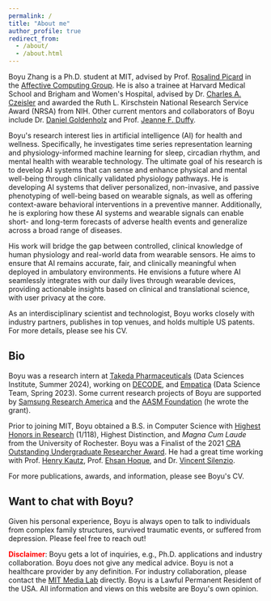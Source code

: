 ```yaml
---
permalink: /
title: "About me"
author_profile: true
redirect_from: 
  - /about/
  - /about.html
---
```


Boyu Zhang is a Ph.D. student at MIT, advised by Prof. [Rosalind Picard](https://web.media.mit.edu/~picard/) in the [Affective Computing Group](https://www.media.mit.edu/groups/affective-computing/overview/). He is also a trainee at Harvard Medical School and Brigham and Women's Hospital, advised by Dr. [Charles A. Czeisler](https://connects.catalyst.harvard.edu/Profiles/display/Person/24237) and awarded the Ruth L. Kirschstein National Research Service Award (NRSA) from NIH. Other current mentors and collaborators of Boyu include Dr. [Daniel Goldenholz](https://connects.catalyst.harvard.edu/Profiles/display/Person/27784) and Prof. [Jeanne F. Duffy](https://connects.catalyst.harvard.edu/Profiles/display/Person/17373). 

Boyu's research interest lies in artificial intelligence (AI) for health and wellness. Specifically, he investigates time series representation learning and physiology-informed machine learning for sleep, circadian rhythm, and mental health with wearable technology. The ultimate goal of his research is to develop AI systems that can sense and enhance physical and mental well-being through clinically validated physiology pathways. He is developing AI systems that deliver personalized, non-invasive, and passive phenotyping of well-being based on wearable signals, as well as offering context-aware behavioral interventions in a preventive manner. Additionally, he is exploring how these AI systems and wearable signals can enable short- and long-term forecasts of adverse health events and generalize across a broad range of diseases. 

His work will bridge the gap between controlled, clinical knowledge of human physiology and real-world data from wearable sensors. He aims to ensure that AI remains accurate, fair, and clinically meaningful when deployed in ambulatory environments. He envisions a future where AI seamlessly integrates with our daily lives through wearable devices, providing actionable insights based on clinical and translational science, with user privacy at the core.

As an interdisciplinary scientist and technologist, Boyu works closely with industry partners, publishes in top venues, and holds multiple US patents. For more details, please see his CV. 

Bio
---
Boyu was a research intern at [Takeda Pharmaceuticals](https://www.takeda.com/en-us) (Data Sciences Institute, Summer 2024), working on [DECODE](https://theactigraph.com/decode/nocturnal-scratch), and [Empatica](https://www.empatica.com/) (Data Science Team, Spring 2023). Some current research projects of Boyu are supported by [Samsung Research America](https://sra.samsung.com/) and the [AASM Foundation](https://foundation.aasm.org/strategic-research-award/) (he wrote the grant). 

Prior to joining MIT, Boyu obtained a B.S. in Computer Science with [Highest Honors in Research](https://www.cs.rochester.edu/undergraduate/degree-requirements.html) (1/118), Highest Distinction, and *Magna Cum Laude* from the University of Rochester. Boyu was a Finalist of the 2021 [CRA Outstanding Undergraduate Researcher Award](https://cra.org/about/awards/outstanding-undergraduate-researcher-award/#2021). He had a great time working with Prof. [Henry Kautz](https://www.cs.rochester.edu/u/kautz/), Prof. [Ehsan Hoque](https://hoques.com/), and Dr. [Vincent Silenzio](https://sph.rutgers.edu/concentrations/urban-global-public-health/faculty-member.php?id=36094). 

For more publications, awards, and information, please see Boyu's CV. 


Want to chat with Boyu?
---
Given his personal experience, Boyu is always open to talk to individuals from complex family structures, survived traumatic events, or suffered from depression. Please feel free to reach out!

<span style="color:red">**Disclaimer**</span>:
Boyu gets a lot of inquiries, e.g., Ph.D. applications and industry collaboration. Boyu does not give any medical advice. Boyu is not a healthcare provider by any definition. For industry collaboration, please contact the [MIT Media Lab](https://www.media.mit.edu/about/funding-and-support/) directly. Boyu is a Lawful Permanent Resident of the USA. All information and views on this website are Boyu's own opinion. 

<!-- 
This is the front page of a website that is powered by the [Academic Pages template](https://github.com/academicpages/academicpages.github.io) and hosted on GitHub pages. [GitHub pages](https://pages.github.com) is a free service in which websites are built and hosted from code and data stored in a GitHub repository, automatically updating when a new commit is made to the repository. This template was forked from the [Minimal Mistakes Jekyll Theme](https://mmistakes.github.io/minimal-mistakes/) created by Michael Rose, and then extended to support the kinds of content that academics have: publications, talks, teaching, a portfolio, blog posts, and a dynamically-generated CV. You can fork [this template](https://github.com/academicpages/academicpages.github.io) right now, modify the configuration and markdown files, add your own PDFs and other content, and have your own site for free, with no ads!

A data-driven personal website
======
Like many other Jekyll-based GitHub Pages templates, Academic Pages makes you separate the website's content from its form. The content & metadata of your website are in structured markdown files, while various other files constitute the theme, specifying how to transform that content & metadata into HTML pages. You keep these various markdown (.md), YAML (.yml), HTML, and CSS files in a public GitHub repository. Each time you commit and push an update to the repository, the [GitHub pages](https://pages.github.com/) service creates static HTML pages based on these files, which are hosted on GitHub's servers free of charge.

Many of the features of dynamic content management systems (like Wordpress) can be achieved in this fashion, using a fraction of the computational resources and with far less vulnerability to hacking and DDoSing. You can also modify the theme to your heart's content without touching the content of your site. If you get to a point where you've broken something in Jekyll/HTML/CSS beyond repair, your markdown files describing your talks, publications, etc. are safe. You can rollback the changes or even delete the repository and start over - just be sure to save the markdown files! Finally, you can also write scripts that process the structured data on the site, such as [this one](https://github.com/academicpages/academicpages.github.io/blob/master/talkmap.ipynb) that analyzes metadata in pages about talks to display [a map of every location you've given a talk](https://academicpages.github.io/talkmap.html).

Getting started
======
1. Register a GitHub account if you don't have one and confirm your e-mail (required!)
1. Fork [this template](https://github.com/academicpages/academicpages.github.io) by clicking the "Use this template" button in the top right. 
1. Go to the repository's settings (rightmost item in the tabs that start with "Code", should be below "Unwatch"). Rename the repository "[your GitHub username].github.io", which will also be your website's URL.
1. Set site-wide configuration and create content & metadata (see below -- also see [this set of diffs](http://archive.is/3TPas) showing what files were changed to set up [an example site](https://getorg-testacct.github.io) for a user with the username "getorg-testacct")
1. Upload any files (like PDFs, .zip files, etc.) to the files/ directory. They will appear at https://[your GitHub username].github.io/files/example.pdf.  
1. Check status by going to the repository settings, in the "GitHub pages" section

Site-wide configuration
------
The main configuration file for the site is in the base directory in [_config.yml](https://github.com/academicpages/academicpages.github.io/blob/master/_config.yml), which defines the content in the sidebars and other site-wide features. You will need to replace the default variables with ones about yourself and your site's github repository. The configuration file for the top menu is in [_data/navigation.yml](https://github.com/academicpages/academicpages.github.io/blob/master/_data/navigation.yml). For example, if you don't have a portfolio or blog posts, you can remove those items from that navigation.yml file to remove them from the header. 

Create content & metadata
------
For site content, there is one markdown file for each type of content, which are stored in directories like _publications, _talks, _posts, _teaching, or _pages. For example, each talk is a markdown file in the [_talks directory](https://github.com/academicpages/academicpages.github.io/tree/master/_talks). At the top of each markdown file is structured data in YAML about the talk, which the theme will parse to do lots of cool stuff. The same structured data about a talk is used to generate the list of talks on the [Talks page](https://academicpages.github.io/talks), each [individual page](https://academicpages.github.io/talks/2012-03-01-talk-1) for specific talks, the talks section for the [CV page](https://academicpages.github.io/cv), and the [map of places you've given a talk](https://academicpages.github.io/talkmap.html) (if you run this [python file](https://github.com/academicpages/academicpages.github.io/blob/master/talkmap.py) or [Jupyter notebook](https://github.com/academicpages/academicpages.github.io/blob/master/talkmap.ipynb), which creates the HTML for the map based on the contents of the _talks directory).

**Markdown generator**

The repository includes [a set of Jupyter notebooks](https://github.com/academicpages/academicpages.github.io/tree/master/markdown_generator
) that converts a CSV containing structured data about talks or presentations into individual markdown files that will be properly formatted for the Academic Pages template. The sample CSVs in that directory are the ones I used to create my own personal website at stuartgeiger.com. My usual workflow is that I keep a spreadsheet of my publications and talks, then run the code in these notebooks to generate the markdown files, then commit and push them to the GitHub repository.

How to edit your site's GitHub repository
------
Many people use a git client to create files on their local computer and then push them to GitHub's servers. If you are not familiar with git, you can directly edit these configuration and markdown files directly in the github.com interface. Navigate to a file (like [this one](https://github.com/academicpages/academicpages.github.io/blob/master/_talks/2012-03-01-talk-1.md) and click the pencil icon in the top right of the content preview (to the right of the "Raw | Blame | History" buttons). You can delete a file by clicking the trashcan icon to the right of the pencil icon. You can also create new files or upload files by navigating to a directory and clicking the "Create new file" or "Upload files" buttons. 

Example: editing a markdown file for a talk
![Editing a markdown file for a talk](/images/editing-talk.png)

For more info
------
More info about configuring Academic Pages can be found in [the guide](https://academicpages.github.io/markdown/), the [growing wiki](https://github.com/academicpages/academicpages.github.io/wiki), and you can always [ask a question on GitHub](https://github.com/academicpages/academicpages.github.io/discussions). The [guides for the Minimal Mistakes theme](https://mmistakes.github.io/minimal-mistakes/docs/configuration/) (which this theme was forked from) might also be helpful.
 -->